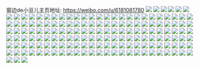 窗边de小豆儿主页地址: https://weibo.com/u/6181081780 
![](https://wx4.sinaimg.cn/mw2000/006KjbJqly1h9ihi346rdj32c03401kz.jpg) 
![](https://wx4.sinaimg.cn/mw2000/006KjbJqly1h9ihfv2mmvj32c0340e82.jpg) 
![](https://wx4.sinaimg.cn/mw2000/006KjbJqly1h9ihidos87j323a37kqv6.jpg) 
![](https://wx4.sinaimg.cn/mw2000/006KjbJqly1h9ihhhl0qij32c0340u11.jpg) 
![](https://wx4.sinaimg.cn/mw2000/006KjbJqly1h9ihhrux2gj32c0340hdu.jpg) 
![](https://wx4.sinaimg.cn/mw2000/006KjbJqly1h9ihipsg1xj32ab31q7wj.jpg) 
![](https://wx4.sinaimg.cn/mw2000/006KjbJqly1h9ihiy8795j32c03407wj.jpg) 
![](https://wx4.sinaimg.cn/mw2000/006KjbJqly1h9ihj64bjwj32c03401kz.jpg) 
![](https://wx4.sinaimg.cn/mw2000/006KjbJqly1h9ihjyhtquj30uk5547wj.jpg) 
![](https://wx4.sinaimg.cn/mw2000/006KjbJqly1h9ihk1ad6oj32ke340kjl.jpg) 
![](https://wx4.sinaimg.cn/mw2000/006KjbJqly1h86a9wfiyaj32c03407wi.jpg) 
![](https://wx4.sinaimg.cn/mw2000/006KjbJqly1h86a9ob5abj32c0340kjm.jpg) 
![](https://wx4.sinaimg.cn/mw2000/006KjbJqly1h86a9qexdpj32c0340b2a.jpg) 
![](https://wx4.sinaimg.cn/mw2000/006KjbJqly1h9czxxeglvj30u01407au.jpg) 
![](https://wx4.sinaimg.cn/mw2000/006KjbJqly1h86a9uaedwj32c0340b2a.jpg) 
![](https://wx4.sinaimg.cn/mw2000/006KjbJqly1h86a9s58mpj30uk36g7wi.jpg) 
![](https://wx4.sinaimg.cn/mw2000/006KjbJqly1h86a9z63h5j32c0340b2a.jpg) 
![](https://wx4.sinaimg.cn/mw2000/006KjbJqly1h86aa34ffqj32c0340npe.jpg) 
![](https://wx4.sinaimg.cn/mw2000/006KjbJqly1h86a9y7getj32c0340x6p.jpg) 
![](https://wx4.sinaimg.cn/mw2000/006KjbJqly1h6477gr5t4j32c03167wj.jpg) 
![](https://wx4.sinaimg.cn/mw2000/006KjbJqly1h6477ix8imj32c0340hdw.jpg) 
![](https://wx4.sinaimg.cn/mw2000/006KjbJqly1h64775nlgij32c0340npd.jpg) 
![](https://wx4.sinaimg.cn/mw2000/006KjbJqly1h6477ksq4dj33402c0b2b.jpg) 
![](https://wx4.sinaimg.cn/mw2000/006KjbJqly1h6477f97vqj32c032bb2a.jpg) 
![](https://wx4.sinaimg.cn/mw2000/006KjbJqly1h6477o4bphj32c03401kx.jpg) 
![](https://wx4.sinaimg.cn/mw2000/006KjbJqly1h6477e42u4j32c0340kdc.jpg) 
![](https://wx4.sinaimg.cn/mw2000/006KjbJqly1h6477ref3hj32c0340qv6.jpg) 
![](https://wx4.sinaimg.cn/mw2000/006KjbJqly1h6477mh479j323u35se82.jpg) 
![](https://wx4.sinaimg.cn/mw2000/006KjbJqly1h6477usorsj32c0340u0z.jpg) 
![](https://wx4.sinaimg.cn/mw2000/006KjbJqly1h6477c8ez2j32c0340qv7.jpg) 
![](https://wx4.sinaimg.cn/mw2000/006KjbJqly1h6477wpjprj32c0340x6q.jpg) 
![](https://wx4.sinaimg.cn/mw2000/006KjbJqly1h5fxf657ukj32c0340hdx.jpg) 
![](https://wx4.sinaimg.cn/mw2000/006KjbJqly1h5fxfhpu40j32c0340e84.jpg) 
![](https://wx4.sinaimg.cn/mw2000/006KjbJqly1h5fxf810v9j33402c0qv8.jpg) 
![](https://wx4.sinaimg.cn/mw2000/006KjbJqly1h5fxf96dg1j32c0340npf.jpg) 
![](https://wx4.sinaimg.cn/mw2000/006KjbJqly1h5fxfakaw9j33402c0b2b.jpg) 
![](https://wx4.sinaimg.cn/mw2000/006KjbJqly1h5fxfcb1o2j33402c0u10.jpg) 
![](https://wx4.sinaimg.cn/mw2000/006KjbJqly1h5fxf3b84ej33402c0nph.jpg) 
![](https://wx4.sinaimg.cn/mw2000/006KjbJqly1h5fxfdq2lgj33402c0qv7.jpg) 
![](https://wx4.sinaimg.cn/mw2000/006KjbJqly1h5fxfg4oqlj32c0340npi.jpg) 
![](https://wx4.sinaimg.cn/mw2000/006KjbJqly1h4yloqmikvj32c03407wj.jpg) 
![](https://wx4.sinaimg.cn/mw2000/006KjbJqly1h4yloif8xgj33402c0qv6.jpg) 
![](https://wx4.sinaimg.cn/mw2000/006KjbJqly1h4ylosk2brj32c03401kz.jpg) 
![](https://wx4.sinaimg.cn/mw2000/006KjbJqly1h4ylokzgx2j32e3340e83.jpg) 
![](https://wx4.sinaimg.cn/mw2000/006KjbJqly1h4ylooqweij32c0340b2a.jpg) 
![](https://wx4.sinaimg.cn/mw2000/006KjbJqly1h4ylpesf62j32c03404qr.jpg) 
![](https://wx4.sinaimg.cn/mw2000/006KjbJqly1h4ylopfwzsj32c0340npd.jpg) 
![](https://wx4.sinaimg.cn/mw2000/006KjbJqly1h4ylomukoxj32c0340b2c.jpg) 
![](https://wx4.sinaimg.cn/mw2000/006KjbJqly1h4ylogxj0rj32c0340e82.jpg) 
![](https://wx4.sinaimg.cn/mw2000/006KjbJqly1h4osy8ouz9j32yo2yohdy.jpg) 
![](https://wx4.sinaimg.cn/mw2000/006KjbJqly1h4osxuaj0xj32c033yhdw.jpg) 
![](https://wx4.sinaimg.cn/mw2000/006KjbJqly1h4osxw7z41j3340340e84.jpg) 
![](https://wx4.sinaimg.cn/mw2000/006KjbJqly1h4osxxi351j333z2bzqv6.jpg) 
![](https://wx4.sinaimg.cn/mw2000/006KjbJqly1h4osxzeracj33402c01l1.jpg) 
![](https://wx4.sinaimg.cn/mw2000/006KjbJqly1h4osycirc5j32yo2yo4qu.jpg) 
![](https://wx4.sinaimg.cn/mw2000/006KjbJqly1h4osy0loq9j3340340kjn.jpg) 
![](https://wx4.sinaimg.cn/mw2000/006KjbJqly1h4osy2ezntj33402c0e83.jpg) 
![](https://wx4.sinaimg.cn/mw2000/006KjbJqly1h4osy3iwufj333y25dkjn.jpg) 
![](https://wx4.sinaimg.cn/mw2000/006KjbJqly1h3w3vcf593j31400u0ahd.jpg) 
![](https://wx4.sinaimg.cn/mw2000/006KjbJqly1h3w3v9xd8lj30u01407fo.jpg) 
![](https://wx4.sinaimg.cn/mw2000/006KjbJqly1h3w3vavkk8j30u0140amp.jpg) 
![](https://wx4.sinaimg.cn/mw2000/006KjbJqly1h3w3v8txu2j30u0140wov.jpg) 
![](https://wx4.sinaimg.cn/mw2000/006KjbJqly1h3w3vbyifcj30u0140gqv.jpg) 
![](https://wx4.sinaimg.cn/mw2000/006KjbJqly1h3w3vcxvbmj30u0140dns.jpg) 
![](https://wx4.sinaimg.cn/mw2000/006KjbJqly1h3w3vdgsthj30u0140ahb.jpg) 
![](https://wx4.sinaimg.cn/mw2000/006KjbJqly1h3w3v7zkknj30u0131thv.jpg) 
![](https://wx4.sinaimg.cn/mw2000/006KjbJqly1h3g5sndjnsj33402c07wh.jpg) 
![](https://wx4.sinaimg.cn/mw2000/006KjbJqly1h3g5sd4tkdj32c03404qq.jpg) 
![](https://wx4.sinaimg.cn/mw2000/006KjbJqly1h3g5thva8wj32c0340qv6.jpg) 
![](https://wx4.sinaimg.cn/mw2000/006KjbJqly1h3g5sijb09j32c035mnpe.jpg) 
![](https://wx4.sinaimg.cn/mw2000/006KjbJqly1h3g5sefef7j32c0340x6q.jpg) 
![](https://wx4.sinaimg.cn/mw2000/006KjbJqly1h3g5sk7knmj32c0340kjn.jpg) 
![](https://wx4.sinaimg.cn/mw2000/006KjbJqly1h3g5sfutjsj33402c0x6r.jpg) 
![](https://wx4.sinaimg.cn/mw2000/006KjbJqly1h3g5slczrkj32bx3404qr.jpg) 
![](https://wx4.sinaimg.cn/mw2000/006KjbJqly1h3g5shjootj32c03404qs.jpg) 
![](https://wx4.sinaimg.cn/mw2000/006KjbJqly1h3g5smm1onj32c03401kz.jpg) 
![](https://wx4.sinaimg.cn/mw2000/006KjbJqly1h3g5u4489nj33402c0npf.jpg) 
![](https://wx4.sinaimg.cn/mw2000/006KjbJqly1h3g5tr8cemj33402c0qv7.jpg) 
![](https://wx4.sinaimg.cn/mw2000/006KjbJqly1h3cs3j2rxzj30u0140tdm.jpg) 
![](https://wx4.sinaimg.cn/mw2000/006KjbJqly1h3a08heizhj30u0140gtf.jpg) 
![](https://wx4.sinaimg.cn/mw2000/006KjbJqly1h3a08llqa7j31400u0n4p.jpg) 
![](https://wx4.sinaimg.cn/mw2000/006KjbJqly1h3a122dhclj30u01407h0.jpg) 
![](https://wx4.sinaimg.cn/mw2000/006KjbJqly1h3a0zuyd7ij31400u079i.jpg) 
![](https://wx4.sinaimg.cn/mw2000/006KjbJqly1h3a0840aztj30u00u0dkg.jpg) 
![](https://wx4.sinaimg.cn/mw2000/006KjbJqly1h3a12d3e3rj30u0140wl8.jpg) 
![](https://wx4.sinaimg.cn/mw2000/006KjbJqly1h3a08torsyj31400u0jxt.jpg) 
![](https://wx4.sinaimg.cn/mw2000/006KjbJqly1h3a08c1c0ej31400u0k46.jpg) 
![](https://wx4.sinaimg.cn/mw2000/006KjbJqly1h3a159q11gj30u0140wmc.jpg) 
![](https://wx4.sinaimg.cn/mw2000/006KjbJqly1h387qjb6ekj32c0340kjo.jpg) 
![](https://wx4.sinaimg.cn/mw2000/006KjbJqly1h39e18sro1j32c03401kz.jpg) 
![](https://wx4.sinaimg.cn/mw2000/006KjbJqly1h387qrrnnmj32c0340npf.jpg) 
![](https://wx4.sinaimg.cn/mw2000/006KjbJqly1h39dxudpwtj32bz2sbe84.jpg) 
![](https://wx4.sinaimg.cn/mw2000/006KjbJqly1h326wd2a5zj31400u00x2.jpg) 
![](https://wx4.sinaimg.cn/mw2000/006KjbJqly1h2xfe2p4g3j31400u07c7.jpg) 
![](https://wx4.sinaimg.cn/mw2000/006KjbJqly1h2xfe363x0j31400u0gu9.jpg) 
![](https://wx4.sinaimg.cn/mw2000/006KjbJqly1h2xf4h7jg2j312v0sdqcq.jpg) 
![](https://wx4.sinaimg.cn/mw2000/006KjbJqly1h2smhovfhyj320u2qikjm.jpg) 
![](https://wx4.sinaimg.cn/mw2000/006KjbJqly1h2pdvkyhojj31910u0wkr.jpg) 
![](https://wx4.sinaimg.cn/mw2000/006KjbJqly1h2pdvqsppkj31910u0tej.jpg) 
![](https://wx4.sinaimg.cn/mw2000/006KjbJqly1h2pdvtawl9j31900u0gpw.jpg) 
![](https://wx4.sinaimg.cn/mw2000/006KjbJqly1h3a1bu1fpkj31910u0afh.jpg) 
![](https://wx4.sinaimg.cn/mw2000/006KjbJqly1h2ny3rr67cj320x2p8b2a.jpg) 
![](https://wx4.sinaimg.cn/mw2000/006KjbJqly1h2n62diuslj32c03407wm.jpg) 
![](https://wx4.sinaimg.cn/mw2000/006KjbJqly1h2n62inqvkj33402c0u10.jpg) 
![](https://wx4.sinaimg.cn/mw2000/006KjbJqly1h2n627wn73j32c0340b2c.jpg) 
![](https://wx4.sinaimg.cn/mw2000/006KjbJqly1h2n8b2qdp4j32c0340x6t.jpg) 
![](https://wx4.sinaimg.cn/mw2000/006KjbJqly1h2n626guzrj32c03404qu.jpg) 
![](https://wx4.sinaimg.cn/mw2000/006KjbJqly1h2n62a8y9kj32c0340kjp.jpg) 
![](https://wx4.sinaimg.cn/mw2000/006KjbJqly1h2n62h49cqj33402c0hdy.jpg) 
![](https://wx4.sinaimg.cn/mw2000/006KjbJqly1h2n62bwihzj32c03401l1.jpg) 
![](https://wx4.sinaimg.cn/mw2000/006KjbJqly1h2m8tb33aaj32mk2aae82.jpg) 
![](https://wx4.sinaimg.cn/mw2000/006KjbJqly1h23oivapekj30vl0u00ws.jpg) 
![](https://wx4.sinaimg.cn/mw2000/006KjbJqly1h23okxpb9nj30u0192goc.jpg) 
![](https://wx4.sinaimg.cn/mw2000/006KjbJqly1h1z4713dbhj30u0140n46.jpg) 
![](https://wx4.sinaimg.cn/mw2000/006KjbJqly1h1u1krvh6kj33402c0qv9.jpg) 
![](https://wx4.sinaimg.cn/mw2000/006KjbJqly1h1dnwear1yj33402c0b2b.jpg) 
![](https://wx4.sinaimg.cn/mw2000/006KjbJqly1h1dnwj7c45j333z2bz7wk.jpg) 
![](https://wx4.sinaimg.cn/mw2000/006KjbJqly1h1dnwkoclbj33402c0u0z.jpg) 
![](https://wx4.sinaimg.cn/mw2000/006KjbJqly1h1dnw9tuylj324f33m1kz.jpg) 
![](https://wx4.sinaimg.cn/mw2000/006KjbJqly1h1dnwasp8mj31mc25snpd.jpg) 
![](https://wx4.sinaimg.cn/mw2000/006KjbJqly1h1dnwfnvb3j33402c0qv7.jpg) 
![](https://wx4.sinaimg.cn/mw2000/006KjbJqly1h1dnwcsnb7j33402c04qs.jpg) 
![](https://wx4.sinaimg.cn/mw2000/006KjbJqly1h1dnwh6mlhj32c0340kjn.jpg) 
![](https://wx4.sinaimg.cn/mw2000/006KjbJqly1h1dnwbkyloj31400u0k99.jpg) 
![](https://wx4.sinaimg.cn/mw2000/006KjbJqly1h0dc2nobx6j326v1zonpe.jpg) 
![](https://wx4.sinaimg.cn/mw2000/006KjbJqly1h0dc2etfpvj32c0340b2a.jpg) 
![](https://wx4.sinaimg.cn/mw2000/006KjbJqly1h0dc458tyhj3340340hdv.jpg) 
![](https://wx4.sinaimg.cn/mw2000/006KjbJqly1h0dbquxiqxj32c0340e84.jpg) 
![](https://wx4.sinaimg.cn/mw2000/006KjbJqly1h0dbqmxrqjj33403404qs.jpg) 
![](https://wx4.sinaimg.cn/mw2000/006KjbJqly1h0dbqi9zmij32ab32tb29.jpg) 
![](https://wx4.sinaimg.cn/mw2000/006KjbJqly1h0dbr9jr3tj32c0340b2c.jpg) 
![](https://wx4.sinaimg.cn/mw2000/006KjbJqgy1gqs1kw1m9fj33402c0hdv.jpg) 
![](https://wx4.sinaimg.cn/mw2000/006KjbJqgy1gqs1l1q3u0j333y29dnpi.jpg) 
![](https://wx4.sinaimg.cn/mw2000/006KjbJqgy1gqs1l7a3bdj33402c0qv5.jpg) 
![](https://wx4.sinaimg.cn/mw2000/006KjbJqgy1gqs1l4i8vxj32c0340b2a.jpg) 
![](https://wx4.sinaimg.cn/mw2000/006KjbJqgy1gq62oukhe2j31he0u0tfx.jpg) 
![](https://wx4.sinaimg.cn/mw2000/006KjbJqgy1gq62prqs7vj32c0340hdy.jpg) 
![](https://wx4.sinaimg.cn/mw2000/006KjbJqgy1gq62pbqbhyj32c0340hdv.jpg) 
![](https://wx4.sinaimg.cn/mw2000/006KjbJqgy1gq62pvtxb3j32802yo4qr.jpg) 
![](https://wx4.sinaimg.cn/mw2000/006KjbJqgy1gq62pi439zj30u0140gw1.jpg) 
![](https://wx4.sinaimg.cn/mw2000/006KjbJqgy1gq62q08z0lj33402c0u0y.jpg) 
![](https://wx4.sinaimg.cn/mw2000/006KjbJqgy1gpfgime6gsj335s23ukjx.jpg) 
![](https://wx4.sinaimg.cn/mw2000/006KjbJqgy1gpfgis8ru6j335s23ukjx.jpg) 
![](https://wx4.sinaimg.cn/mw2000/006KjbJqgy1gpfgibzgzej30u00u0n61.jpg) 
![](https://wx4.sinaimg.cn/mw2000/006KjbJqgy1gpfgi8ihyoj32bz2y24qq.jpg) 
![](https://wx4.sinaimg.cn/mw2000/006KjbJqgy1gpfgi5hzusj31k00vitua.jpg) 
![](https://wx4.sinaimg.cn/mw2000/006KjbJqgy1gpfgicnt87j30yh0j5q7s.jpg) 
![](https://wx4.sinaimg.cn/mw2000/006KjbJqgy1gpfgibaegdj31k00vi4dt.jpg) 
![](https://wx4.sinaimg.cn/mw2000/006KjbJqgy1gpfgihd8uwj335s23unpo.jpg) 
![](https://wx4.sinaimg.cn/mw2000/006KjbJqgy1go46d5boqtj33402c0x6q.jpg) 
![](https://wx4.sinaimg.cn/mw2000/006KjbJqgy1go46d1kxhcj33402c01kz.jpg) 
![](https://wx4.sinaimg.cn/mw2000/006KjbJqgy1go46d9kl62j33402c0kjl.jpg) 
![](https://wx4.sinaimg.cn/mw2000/006KjbJqly1h0czkih2waj33402c0e83.jpg) 
![](https://wx4.sinaimg.cn/mw2000/006KjbJqgy1go46dfcbmhj33402c0e84.jpg) 
![](https://wx4.sinaimg.cn/mw2000/006KjbJqgy1go46d7s57cj33402c01ky.jpg) 
![](https://wx4.sinaimg.cn/mw2000/006KjbJqgy1go46dbrs2uj33401r04qq.jpg) 
![](https://wx4.sinaimg.cn/mw2000/006KjbJqgy1gn1ru1jwtdj33402dukjl.jpg) 
![](https://wx4.sinaimg.cn/mw2000/006KjbJqgy1gn1ru4ch43j334028nu0x.jpg) 
![](https://wx4.sinaimg.cn/mw2000/006KjbJqgy1gn1ru870ckj33402c0e82.jpg) 

